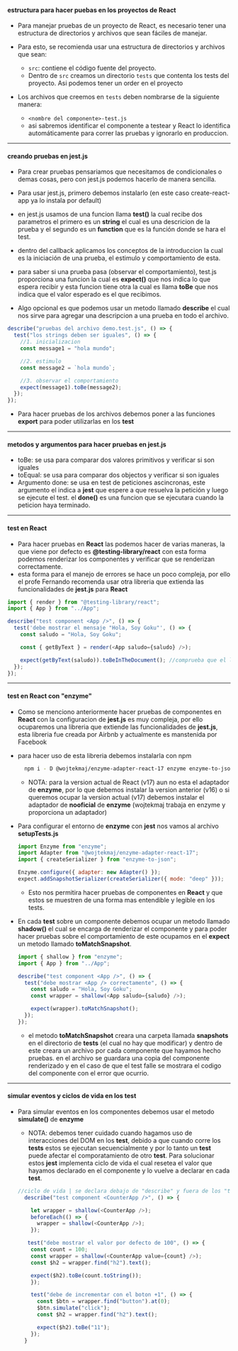 #### estructura para hacer puebas en los proyectos de React

- Para manejar pruebas de un proyecto de React, es necesario tener una estructura de directorios y archivos que sean fáciles de manejar.

- Para esto, se recomienda usar una estructura de directorios y archivos que sean:

  - `src`: contiene el código fuente del proyecto.
  - Dentro de `src` creamos un directorio `tests` que contenta los tests del proyecto. Asi podemos tener un order en el proyecto

- Los archivos que creemos en `tests` deben nombrarse de la siguiente manera:
  - `<nombre del componente>-test.js`
  - asi sabremos identificar el componente a testear y React lo identifica automáticamente para correr las pruebas y ignorarlo en produccion.

---

#### creando pruebas en jest.js

- Para crear pruebas pensariamos que necesitamos de condicionales o demas cosas, pero con jest.js podemos hacerlo de manera sencilla.

- Para usar jest.js, primero debemos instalarlo (en este caso create-react-app ya lo instala por default)

- en jest.js usamos de una funcion llama **test()** la cual recibe dos parametros el primero es un **string** el cual es una descricion de la prueba y el segundo es un **function** que es la función donde se hara el test.

- dentro del callback aplicamos los conceptos de la introduccion la cual es la iniciación de una prueba, el estimulo y comportamiento de esta.

- para saber si una prueba pasa (observar el comportamiento), test.js proporciona una funcion la cual es **expect()** que nos indica lo que espera recibir y esta funcion tiene otra la cual es llama **toBe** que nos indica que el valor esperado es el que recibimos.

- Algo opcional es que podemos usar un metodo llamado **describe** el cual nos sirve para agregar una descripcion a una prueba en todo el archivo.

```js
describe("pruebas del archivo demo.test.js", () => {
  test("los strings deben ser iguales", () => {
    //1. inicializacion
    const message1 = "hola mundo";

    //2. estimulo
    const message2 = `hola mundo`;

    //3. observar el comportamiento
    expect(message1).toBe(message2);
  });
});
```

- Para hacer pruebas de los archivos debemos poner a las funciones **export** para poder utilizarlas en los **test**

---

#### metodos y argumentos para hacer pruebas en jest.js

- toBe: se usa para comparar dos valores primitivos y verificar si son iguales
- toEqual: se usa para comparar dos objectos y verificar si son iguales
- Argumento done: se usa en test de peticiones ascincronas, este argumento el indica a **jest** que espere a que resuelva la petición y luego se ejecute el test. el **done()** es una funcion que se ejecutara cuando la peticion haya terminado.

---

#### test en React

- Para hacer pruebas en **React** las podemos hacer de varias maneras, la que viene por defecto es **@testing-library/react** con esta forma podemos renderizar los componentes y verificar que se renderizan correctamente.
- esta forma para el manejo de errores se hace un poco compleja, por ello el profe Fernando recomenda usar otra libreria que extienda las funcionalidades de **jest.js** para **React**

```js
import { render } from "@testing-library/react";
import { App } from "../App";

describe("test component <App />", () => {
  test('debe mostrar el mensaje "Hola, Soy Goku"', () => {
    const saludo = "Hola, Soy Goku";

    const { getByText } = render(<App saludo={saludo} />);

    expect(getByText(saludo)).toBeInTheDocument(); //comprueba que el llega el saludo
  });
});
```

---

#### test en React con "enzyme"

- Como se menciono anteriormente hacer pruebas de componentes en **React** con la configuracion de **jest.js** es muy compleja, por ello ocuparemos una libreria que extiende las funcionalidades de **jest.js**, esta libreria fue creada por Airbnb y actualmente es manstenida por Facebook

- para hacer uso de esta libreria debemos instalarla con npm

  ```bash
    npm i - D @wojtekmaj/enzyme-adapter-react-17 enzyme enzyme-to-json
  ```

  - NOTA: para la version actual de React (v17) aun no esta el adaptador de **enzyme**, por lo que debemos instalar la version anterior (v16) o si queremos ocupar la version actual (v17) debemos instalar el adaptador de **nooficial** de **enzyme** (wojtekmaj trabaja en enzyme y proporciona un adaptador)

- Para configurar el entorno de **enzyme** con **jest** nos vamos al archivo **setupTests.js**

  ```js
  import Enzyme from "enzyme";
  import Adapter from "@wojtekmaj/enzyme-adapter-react-17";
  import { createSerializer } from "enzyme-to-json";

  Enzyme.configure({ adapter: new Adapter() });
  expect.addSnapshotSerializer(createSerializer({ mode: "deep" }));
  ```

  - Esto nos permitira hacer pruebas de componentes en **React** y que estos se muestren de una forma mas entendible y legible en los tests.

- En cada **test** sobre un componente debemos ocupar un metodo llamado **shadow()** el cual se encarga de renderizar el componente y para poder hacer pruebas sobre el comportamiento de este ocupamos en el **expect** un metodo llamado **toMatchSnapshot**.

  ```js
  import { shallow } from "enzyme";
  import { App } from "../App";

  describe("test component <App />", () => {
    test("debe mostrar <App /> correctamente", () => {
      const saludo = "Hola, Soy Goku";
      const wrapper = shallow(<App saludo={saludo} />);

      expect(wrapper).toMatchSnapshot();
    });
  });
  ```

  - el metodo **toMatchSnapshot** creara una carpeta llamada **snapshots** en el directorio de **tests** (el cual no hay que modificar) y dentro de este creara un archivo por cada componente que hayamos hecho pruebas. en el archivo se guardara una copia del componente renderizado y en el caso de que el test falle se mostrara el codigo del componente con el error que ocurrio.

---

#### simular eventos y ciclos de vida en los test

- Para simular eventos en los componentes debemos usar el metodo **simulate()** de **enzyme**

  - NOTA: debemos tener cuidado cuando hagamos uso de interacciones del DOM en los **test**, debido a que cuando corre los **tests** estos se ejecutan secuencialmente y por lo tanto un **test** puede afectar el comporatamiento de otro **test**.
    Para solucionar estos **jest** implementa ciclo de vida el cual resetea el valor que hayamos declarado en el componente y lo vuelve a declarar en cada **test**.

  ```js
  //ciclo de vida | se declara debajo de "describe" y fuera de los "tests"
    describe("test component <CounterApp />", () => {

      let wrapper = shallow(<CounterApp />);
      beforeEach(() => {
        wrapper = shallow(<CounterApp />);
      });

     test("debe mostrar el valor por defecto de 100", () => {
      const count = 100;
      const wrapper = shallow(<CounterApp value={count} />);
      const $h2 = wrapper.find("h2").text();

      expect($h2).toBe(count.toString());
      });

      test("debe de incrementar con el boton +1", () => {
        const $btn = wrapper.find("button").at(0);
        $btn.simulate("click");
        const $h2 = wrapper.find("h2").text();

        expect($h2).toBe("11");
      });
    }

  ```
